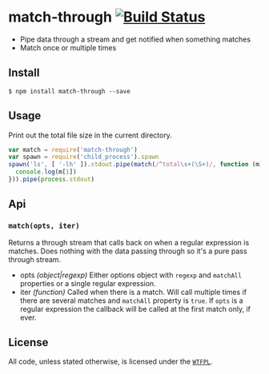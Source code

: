# match-through [![Build Status](https://travis-ci.org/ralphtheninja/match-through.svg?branch=master)](https://travis-ci.org/ralphtheninja/match-through)

* Pipe data through a stream and get notified when something matches
* Match once or multiple times

## Install

```
$ npm install match-through --save
```

## Usage

Print out the total file size in the current directory.

```js
var match = require('match-through')
var spawn = require('child_process').spawn
spawn('ls', [ '-lh' ]).stdout.pipe(match(/^total\s+(\S+)/, function (m) {
  console.log(m[1])
})).pipe(process.stdout)
```

## Api

### `match(opts, iter)`

Returns a through stream that calls back on when a regular expression is matches. Does nothing with the data passing through so it's a pure pass through stream.

* opts *(object|regexp)* Either options object with `regexp` and `matchAll` properties or a single regular expression.
* iter *(function)* Called when there is a match. Will call multiple times if there are several matches and `matchAll` property is `true`. If `opts` is a regular expression the callback will be called at the first match only, if ever.

## License
All code, unless stated otherwise, is licensed under the [`WTFPL`](http://www.wtfpl.net/txt/copying/).
